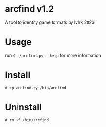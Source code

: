 # arcfind v1.2
A tool to identify game formats
by lvlrk 2023

# Usage
run `$ ./arcfind.py --help` for more information

# Install
`# cp arcfind.py /bin/arcfind`

# Uninstall
`# rm -f /bin/arcfind`
